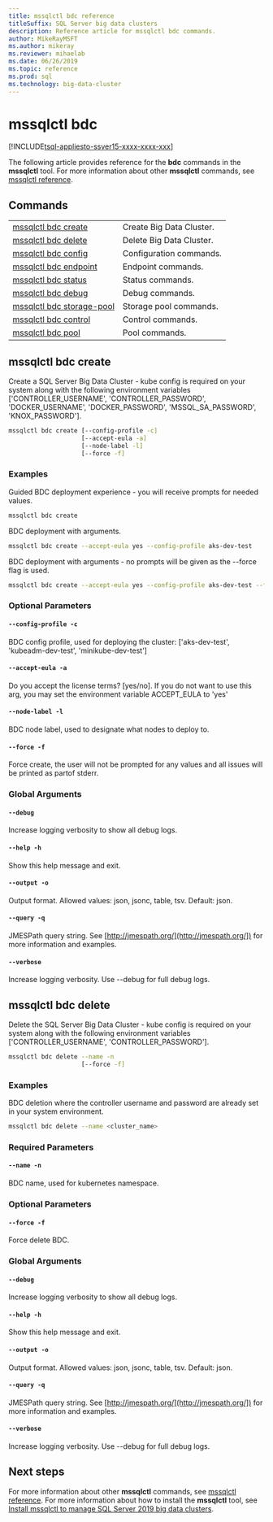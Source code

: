 ```yaml
---
title: mssqlctl bdc reference
titleSuffix: SQL Server big data clusters
description: Reference article for mssqlctl bdc commands.
author: MikeRayMSFT
ms.author: mikeray
ms.reviewer: mihaelab
ms.date: 06/26/2019
ms.topic: reference
ms.prod: sql
ms.technology: big-data-cluster
---
```


# mssqlctl bdc

[!INCLUDE[tsql-appliesto-ssver15-xxxx-xxxx-xxx](../includes/tsql-appliesto-ssver15-xxxx-xxxx-xxx.md)]

The following article provides reference for the **bdc** commands in the **mssqlctl** tool. For more information about other **mssqlctl** commands, see [mssqlctl reference](reference-mssqlctl.md).

## Commands
|     |     |
| --- | --- |
[mssqlctl bdc create](#mssqlctl-bdc-create) | Create Big Data Cluster.
[mssqlctl bdc delete](#mssqlctl-bdc-delete) | Delete Big Data Cluster.
[mssqlctl bdc config](reference-mssqlctl-bdc-config.md) | Configuration commands.
[mssqlctl bdc endpoint](reference-mssqlctl-bdc-endpoint.md) | Endpoint commands.
[mssqlctl bdc status](reference-mssqlctl-bdc-status.md) | Status commands.
[mssqlctl bdc debug](reference-mssqlctl-bdc-debug.md) | Debug commands.
[mssqlctl bdc storage-pool](reference-mssqlctl-bdc-storage-pool.md) | Storage pool commands.
[mssqlctl bdc control](reference-mssqlctl-bdc-control.md) | Control commands.
[mssqlctl bdc pool](reference-mssqlctl-bdc-pool.md) | Pool commands.
## mssqlctl bdc create
Create a SQL Server Big Data Cluster - kube config is required on your system along with the following environment variables ['CONTROLLER_USERNAME', 'CONTROLLER_PASSWORD', 'DOCKER_USERNAME', 'DOCKER_PASSWORD', 'MSSQL_SA_PASSWORD', 'KNOX_PASSWORD'].
```bash
mssqlctl bdc create [--config-profile -c] 
                    [--accept-eula -a]  
                    [--node-label -l]  
                    [--force -f]
```
### Examples
Guided BDC deployment experience - you will receive prompts for needed values.
```bash
mssqlctl bdc create
```
BDC deployment with arguments.
```bash
mssqlctl bdc create --accept-eula yes --config-profile aks-dev-test
```
BDC deployment with arguments - no prompts will be given as the --force flag is used.
```bash
mssqlctl bdc create --accept-eula yes --config-profile aks-dev-test --force
```
### Optional Parameters
#### `--config-profile -c`
BDC config profile, used for deploying the cluster: ['aks-dev-test', 'kubeadm-dev-test', 'minikube-dev-test']
#### `--accept-eula -a`
Do you accept the license terms? [yes/no]. If you do not want to use this arg, you may set the environment variable ACCEPT_EULA to 'yes'
#### `--node-label -l`
BDC node label, used to designate what nodes to deploy to.
#### `--force -f`
Force create, the user will not be prompted for any values and all issues will be printed as partof stderr.
### Global Arguments
#### `--debug`
Increase logging verbosity to show all debug logs.
#### `--help -h`
Show this help message and exit.
#### `--output -o`
Output format.  Allowed values: json, jsonc, table, tsv.  Default: json.
#### `--query -q`
JMESPath query string. See [http://jmespath.org/](http://jmespath.org/]) for more information and examples.
#### `--verbose`
Increase logging verbosity. Use --debug for full debug logs.
## mssqlctl bdc delete
Delete the SQL Server Big Data Cluster - kube config is required on your system along with the following environment variables ['CONTROLLER_USERNAME', 'CONTROLLER_PASSWORD'].
```bash
mssqlctl bdc delete --name -n 
                    [--force -f]
```
### Examples
BDC deletion where the controller username and password are already set in your system environment.
```bash
mssqlctl bdc delete --name <cluster_name>
```
### Required Parameters
#### `--name -n`
BDC name, used for kubernetes namespace.
### Optional Parameters
#### `--force -f`
Force delete BDC.
### Global Arguments
#### `--debug`
Increase logging verbosity to show all debug logs.
#### `--help -h`
Show this help message and exit.
#### `--output -o`
Output format.  Allowed values: json, jsonc, table, tsv.  Default: json.
#### `--query -q`
JMESPath query string. See [http://jmespath.org/](http://jmespath.org/]) for more information and examples.
#### `--verbose`
Increase logging verbosity. Use --debug for full debug logs.

## Next steps

For more information about other **mssqlctl** commands, see [mssqlctl reference](reference-mssqlctl.md). For more information about how to install the **mssqlctl** tool, see [Install mssqlctl to manage SQL Server 2019 big data clusters](deploy-install-mssqlctl.md).
